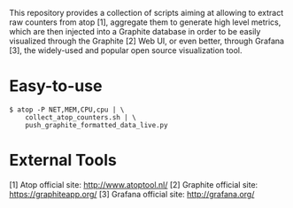 This repository provides a collection of scripts aiming at allowing to extract raw counters from atop [1], 
aggregate them to generate high level metrics, which are then injected into a Graphite database in order 
to be easily visualized through the Graphite [2] Web UI, or even better, through Grafana [3], the widely-used 
and popular open source visualization tool.

Easy-to-use
===========

```
$ atop -P NET,MEM,CPU,cpu | \
	collect_atop_counters.sh | \
	push_graphite_formatted_data_live.py
```


External Tools
===============
[1] Atop official site: http://www.atoptool.nl/
[2] Graphite official site: https://graphiteapp.org/
[3] Grafana official site: http://grafana.org/